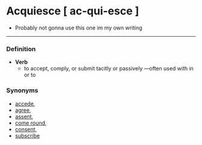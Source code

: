 # Acquiesce [ ac-qui-esce ]
- Probably not gonna use this one im my own writing
---
### Definition
- **Verb**
	- to accept, comply, or submit tacitly or passively —often used with in or to

### Synonyms
-   [accede](https://www.merriam-webster.com/dictionary/accede),
-   [agree](https://www.merriam-webster.com/dictionary/agree),
-   [assent](https://www.merriam-webster.com/dictionary/assent),
-   [come round](https://www.merriam-webster.com/dictionary/come%20round),
-   [consent](https://www.merriam-webster.com/dictionary/consent),
-   [subscribe](https://www.merriam-webster.com/dictionary/subscribe)